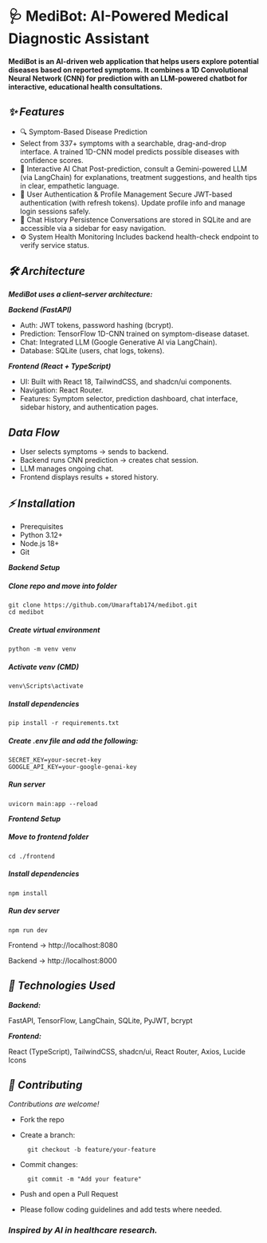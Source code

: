 # 🩺 MediBot: AI-Powered Medical Diagnostic Assistant

#### MediBot is an AI-driven web application that helps users explore potential diseases based on reported symptoms. It combines a 1D Convolutional Neural Network (CNN) for prediction with an LLM-powered chatbot for interactive, educational health consultations.

## *✨ Features*

- 🔍 Symptom-Based Disease Prediction
- Select from 337+ symptoms with a searchable, drag-and-drop interface. A trained 1D-CNN model predicts possible diseases with confidence scores.
- 🤖 Interactive AI Chat
Post-prediction, consult a Gemini-powered LLM (via LangChain) for explanations, treatment suggestions, and health tips in clear, empathetic language.
- 🔐 User Authentication & Profile Management
Secure JWT-based authentication (with refresh tokens). Update profile info and manage login sessions safely.
- 💬 Chat History Persistence
Conversations are stored in SQLite and are accessible via a sidebar for easy navigation.
- ⚙️ System Health Monitoring
Includes backend health-check endpoint to verify service status.

## *🛠️ Architecture*

***MediBot uses a client–server architecture:***

***Backend (FastAPI)***
- Auth: JWT tokens, password hashing (bcrypt).
- Prediction: TensorFlow 1D-CNN trained on symptom-disease dataset.
- Chat: Integrated LLM (Google Generative AI via LangChain).
- Database: SQLite (users, chat logs, tokens).

***Frontend (React + TypeScript)***
- UI: Built with React 18, TailwindCSS, and shadcn/ui components.
- Navigation: React Router.
- Features: Symptom selector, prediction dashboard, chat interface, sidebar history, and authentication pages.

## *Data Flow*

- User selects symptoms → sends to backend.
- Backend runs CNN prediction → creates chat session.
- LLM manages ongoing chat.
- Frontend displays results + stored history.

## *⚡ Installation*
- Prerequisites
- Python 3.12+
- Node.js 18+
- Git

***Backend Setup***
##### Clone repo and move into folder       
    git clone https://github.com/Umaraftab174/medibot.git
    cd medibot

##### Create virtual environment
    python -m venv venv

##### Activate venv (CMD)
    venv\Scripts\activate

##### Install dependencies
    pip install -r requirements.txt

##### Create .env file and add the following:
    SECRET_KEY=your-secret-key
    GOOGLE_API_KEY=your-google-genai-key

##### Run server
    uvicorn main:app --reload

***Frontend Setup***
##### Move to frontend folder
    cd ./frontend

##### Install dependencies
    npm install

##### Run dev server
    npm run dev


Frontend → http://localhost:8080

Backend → http://localhost:8000

## *🧩 Technologies Used*

***Backend:***

FastAPI, TensorFlow, LangChain, SQLite, PyJWT, bcrypt

***Frontend:***

React (TypeScript), TailwindCSS, shadcn/ui, React Router, Axios, Lucide Icons


## *🤝 Contributing*

*Contributions are welcome!*

- Fork the repo
- Create a branch:

        git checkout -b feature/your-feature
- Commit changes:

        git commit -m "Add your feature"
- Push and open a Pull Request
- Please follow coding guidelines and add tests where needed.

### *Inspired by AI in healthcare research.*
